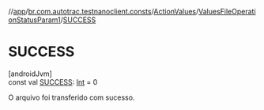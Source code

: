 //[app](../../../../index.md)/[br.com.autotrac.testnanoclient.consts](../../index.md)/[ActionValues](../index.md)/[ValuesFileOperationStatusParam1](index.md)/[SUCCESS](-s-u-c-c-e-s-s.md)

# SUCCESS

[androidJvm]\
const val [SUCCESS](-s-u-c-c-e-s-s.md): [Int](https://kotlinlang.org/api/latest/jvm/stdlib/kotlin/-int/index.html) = 0

O arquivo foi transferido com sucesso.
